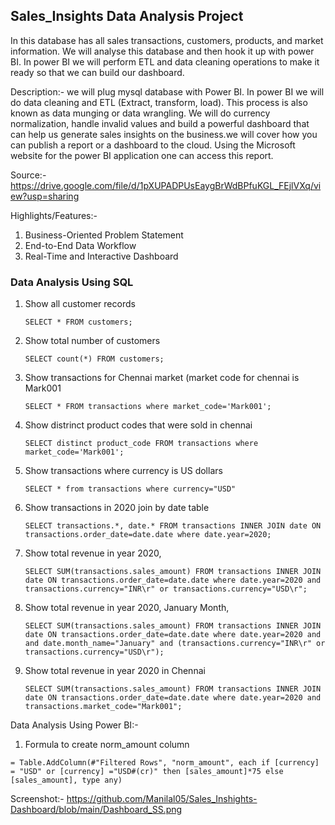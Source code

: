 ## Sales_Insights Data Analysis Project
In this database has all sales transactions, customers, products, and market information. We will analyse this database and then hook it up with power BI. In power BI we will perform ETL and data cleaning operations to make it ready so that we can build our dashboard.

Description:- 
we will plug mysql database with Power BI. In power BI we will do data cleaning and ETL (Extract, transform, load). This process is also known as data munging or data wrangling. We will do currency normalization, handle invalid values and build a powerful dashboard that can help us generate sales insights on the business.we will cover how you can publish a report or a dashboard to the cloud. Using the Microsoft website for the power BI application one can access this report. 

Source:-
https://drive.google.com/file/d/1pXUPADPUsEaygBrWdBPfuKGL_FEjlVXq/view?usp=sharing

Highlights/Features:-
1. Business-Oriented Problem Statement
2. End-to-End Data Workflow
3. Real-Time and Interactive Dashboard

### Data Analysis Using SQL

1. Show all customer records

    `SELECT * FROM customers;`

2. Show total number of customers

    `SELECT count(*) FROM customers;`

3. Show transactions for Chennai market (market code for chennai is Mark001

    `SELECT * FROM transactions where market_code='Mark001';`

4. Show distrinct product codes that were sold in chennai

    `SELECT distinct product_code FROM transactions where market_code='Mark001';`

5. Show transactions where currency is US dollars

    `SELECT * from transactions where currency="USD"`

6. Show transactions in 2020 join by date table

    `SELECT transactions.*, date.* FROM transactions INNER JOIN date ON transactions.order_date=date.date where date.year=2020;`

7. Show total revenue in year 2020,

    `SELECT SUM(transactions.sales_amount) FROM transactions INNER JOIN date ON transactions.order_date=date.date where date.year=2020 and transactions.currency="INR\r" or transactions.currency="USD\r";`
	
7. Show total revenue in year 2020, January Month,

    `SELECT SUM(transactions.sales_amount) FROM transactions INNER JOIN date ON transactions.order_date=date.date where date.year=2020 and and date.month_name="January" and (transactions.currency="INR\r" or transactions.currency="USD\r");`

8. Show total revenue in year 2020 in Chennai

    `SELECT SUM(transactions.sales_amount) FROM transactions INNER JOIN date ON transactions.order_date=date.date where date.year=2020
and transactions.market_code="Mark001";`

Data Analysis Using Power BI:-

1. Formula to create norm_amount column

`= Table.AddColumn(#"Filtered Rows", "norm_amount", each if [currency] = "USD" or [currency] ="USD#(cr)" then [sales_amount]*75 else [sales_amount], type any)`

Screenshot:-
https://github.com/Manilal05/Sales_Inshights-Dashboard/blob/main/Dashboard_SS.png










